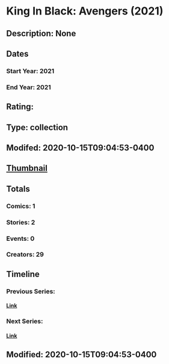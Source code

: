 # King In Black: Avengers (2021)
## Description: None
## Dates
### Start Year: 2021
### End Year: 2021
## Rating: 
## Type: collection
## Modifed: 2020-10-15T09:04:53-0400
## [Thumbnail](http://i.annihil.us/u/prod/marvel/i/mg/b/40/image_not_available.jpg)
## Totals
### Comics: 1
### Stories: 2
### Events: 0
### Creators: 29
## Timeline
### Previous Series: 
#### [Link]()
### Next Series: 
#### [Link]()
## Modified: 2020-10-15T09:04:53-0400